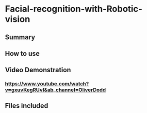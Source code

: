 # Facial-recognition-with-Robotic-vision
## Summary

## How to use 
## Video Demonstration 
### https://www.youtube.com/watch?v=gxuvKegRUvI&ab_channel=OliverDodd

## Files included
